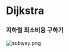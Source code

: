 Dijkstra
===

### 지하철 최소비용 구하기

![subway.png](https://github.com/namookk/algorithm-study/tree/main/Algorithm/src/com/algorithm/etc/dijkstra/subway.png)

